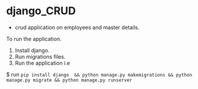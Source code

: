 # django_CRUD
- crud application on employees and master details.

To run the application.

1. Install django.
2. Run migrations files.
2. Run the application
i.e

$ run `pip install django  && python manage.py makemigrations && python manage.py migrate && python manage.py runserver`
